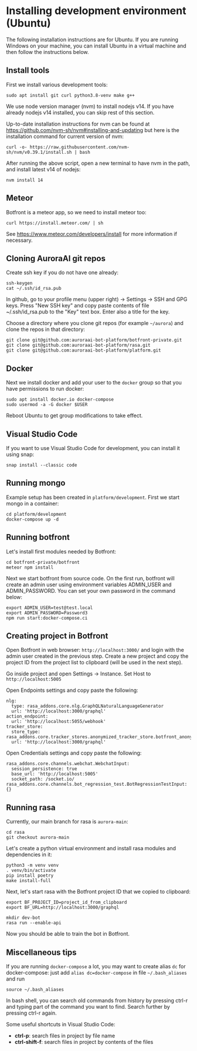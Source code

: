 # Installing development environment (Ubuntu)

The following installation instructions are for Ubuntu. If you are running Windows on your machine, you can install Ubuntu in a virtual machine and then follow the instructions below.

## Install tools

First we install various development tools:
```
sudo apt install git curl python3.8-venv make g++
```

We use node version manager (nvm) to install nodejs v14. If you have already nodejs v14 installed, you can skip rest of this section. 

Up-to-date installation instructions for nvm can be found at https://github.com/nvm-sh/nvm#installing-and-updating but here is the installation command for current version of nvm: 
```
curl -o- https://raw.githubusercontent.com/nvm-sh/nvm/v0.39.1/install.sh | bash
```

After running the above script, open a new terminal to have nvm in the path, and install latest v14 of nodejs:
```
nvm install 14
```

## Meteor

Botfront is a meteor app, so we need to install meteor too:
```
curl https://install.meteor.com/ | sh
```

See https://www.meteor.com/developers/install for more information if necessary.

## Cloning AuroraAI git repos

Create ssh key if you do not have one already:
```
ssh-keygen
cat ~/.ssh/id_rsa.pub
```
In github, go to your profile menu (upper right) -> Settings -> SSH and GPG keys. Press "New SSH key" and copy paste contents of file ~/.ssh/id_rsa.pub to the "Key" text box. Enter also a title for the key.

Choose a directory where you clone git repos (for example `~/aurora`) and clone the repos in that directory:
```
git clone git@github.com:auroraai-bot-platform/botfront-private.git
git clone git@github.com:auroraai-bot-platform/rasa.git
git clone git@github.com:auroraai-bot-platform/platform.git
```

## Docker

Next we install docker and add your user to the `docker` group so that you have permissions to run docker:
```
sudo apt install docker.io docker-compose
sudo usermod -a -G docker $USER
```
Reboot Ubuntu to get group modifications to take effect.

## Visual Studio Code

If you want to use Visual Studio Code for development, you can install it using snap:
```
snap install --classic code
```

## Running mongo

Example setup has been created in `platform/development`. First we start mongo in a container:
```
cd platform/development
docker-compose up -d
```

## Running botfront

Let's install first modules needed by Botfront:
```
cd botfront-private/botfront
meteor npm install
```

Next we start botfront from source code. On the first run, botfront will create an admin user using environment variables ADMIN_USER and ADMIN_PASSWORD. 
You can set your own password in the command below:
```
export ADMIN_USER=test@test.local
export ADMIN_PASSWORD=Password3
npm run start:docker-compose.ci
```

## Creating project in Botfront

Open Botfront in web browser: `http://localhost:3000/` and login with the admin user created in the previous step. Create a new project and copy the project ID from the project list to clipboard (will be used in the next step).

Go inside project and open Settings -> Instance. Set Host to `http://localhost:5005`

Open Endpoints settings and copy paste the following:
```
nlg:
  type: rasa_addons.core.nlg.GraphQLNaturalLanguageGenerator
  url: 'http://localhost:3000/graphql'
action_endpoint:
  url: 'http://localhost:5055/webhook'
tracker_store:
  store_type: rasa_addons.core.tracker_stores.anonymized_tracker_store.botfront_anonymized_tracker_store.BotfrontAnonymizedTrackerStore
  url: 'http://localhost:3000/graphql'
```

Open Credentials settings and copy paste the following:
```
rasa_addons.core.channels.webchat.WebchatInput:
  session_persistence: true
  base_url: 'http://localhost:5005'
  socket_path: /socket.io/
rasa_addons.core.channels.bot_regression_test.BotRegressionTestInput: {}
```

## Running rasa

Currently, our main branch for rasa is `aurora-main`: 
```
cd rasa
git checkout aurora-main
```

Let's create a python virtual environment and install rasa modules and dependencies in it:
```
python3 -m venv venv
. venv/bin/activate
pip install poetry
make install-full
```

Next, let's start rasa with the Botfront project ID that we copied to clipboard:
```
export BF_PROJECT_ID=project_id_from_clipboard
export BF_URL=http://localhost:3000/graphql

mkdir dev-bot
rasa run --enable-api
```

Now you should be able to train the bot in Botfront.

## Miscellaneous tips

If you are running `docker-compose` a lot, you may want to create alias `dc` for docker-compose: just add `alias dc=docker-compose` in file `~/.bash_aliases` and run 
```
source ~/.bash_aliases
```

In bash shell, you can search old commands from history by pressing ctrl-r and typing part of the command you want to find. Search further by pressing ctrl-r again.

Some useful shortcuts in Visual Studio Code:
* **ctrl-p**: search files in project by file name
* **ctrl-shift-f**: search files in project by contents of the files
